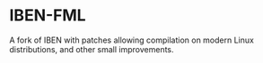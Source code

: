 IBEN-FML
========

A fork of IBEN with patches allowing compilation on modern Linux distributions, and other small improvements.
